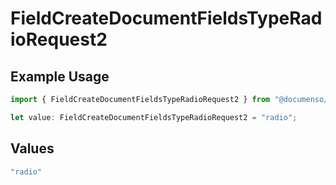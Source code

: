 # FieldCreateDocumentFieldsTypeRadioRequest2

## Example Usage

```typescript
import { FieldCreateDocumentFieldsTypeRadioRequest2 } from "@documenso/sdk-typescript/models/operations";

let value: FieldCreateDocumentFieldsTypeRadioRequest2 = "radio";
```

## Values

```typescript
"radio"
```